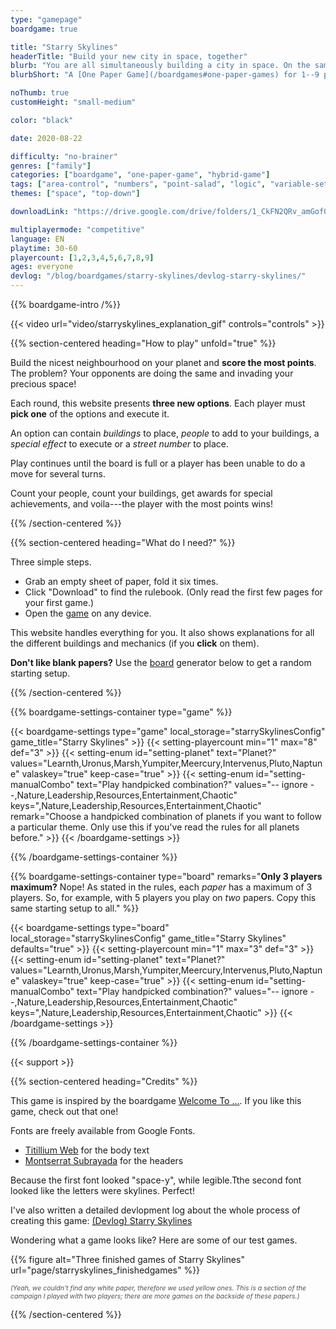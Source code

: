 ```yaml
---
type: "gamepage"
boardgame: true

title: "Starry Skylines"
headerTitle: "Build your new city in space, together"
blurb: "You are all simultaneously building a city in space. On the same planet. And no, this is not a cooperative game."
blurbShort: "A [One Paper Game](/boardgames#one-paper-games) for 1--9 players about simultaneously building a city in space."

noThumb: true
customHeight: "small-medium"

color: "black"

date: 2020-08-22

difficulty: "no-brainer"
genres: ["family"]
categories: ["boardgame", "one-paper-game", "hybrid-game"]
tags: ["area-control", "numbers", "point-salad", "logic", "variable-setup", "construction", "synergies", "events", "modular"]
themes: ["space", "top-down"]

downloadLink: "https://drive.google.com/drive/folders/1_CkFN2QRv_amGofQcfP9RkGQgiZj9HXh"

multiplayermode: "competitive"
language: EN
playtime: 30-60
playercount: [1,2,3,4,5,6,7,8,9]
ages: everyone
devlog: "/blog/boardgames/starry-skylines/devlog-starry-skylines/"
---
```


{{% boardgame-intro /%}}

<div class="limit-width explanation-gif">
  {{< video url="video/starryskylines_explanation_gif" controls="controls" >}}
</div>

{{% section-centered heading="How to play" unfold="true" %}}

Build the nicest neighbourhood on your planet and **score the most points**. The problem? Your opponents are doing the same and invading your precious space!

Each round, this website presents **three new options**. Each player must **pick one** of the options and execute it.

An option can contain _buildings_ to place, _people_ to add to your buildings, a _special effect_ to execute or a _street number_ to place.

Play continues until the board is full or a player has been unable to do a move for several turns.

Count your people, count your buildings, get awards for special achievements, and voila---the player with the most points wins!

{{% /section-centered %}}

{{% section-centered heading="What do I need?" %}}

Three simple steps.

* Grab an empty sheet of paper, fold it six times.
* Click "Download" to find the rulebook. (Only read the first few pages for your first game.)
* Open the [game](#game) on any device.

This website handles everything for you. It also shows explanations for all the different buildings and mechanics (if you **click** on them).

**Don't like blank papers?** Use the [board](#board) generator below to get a random starting setup.

{{% /section-centered %}}

{{% boardgame-settings-container type="game" %}}

{{< boardgame-settings type="game" local_storage="starrySkylinesConfig" game_title="Starry Skylines" >}}
  {{< setting-playercount min="1" max="8" def="3" >}}
  {{< setting-enum id="setting-planet" text="Planet?" values="Learnth,Uronus,Marsh,Yumpiter,Meercury,Intervenus,Pluto,Naptune" valaskey="true" keep-case="true" >}}
  {{< setting-enum id="setting-manualCombo" text="Play handpicked combination?" values="-- ignore --,Nature,Leadership,Resources,Entertainment,Chaotic" keys=",Nature,Leadership,Resources,Entertainment,Chaotic" remark="Choose a handpicked combination of planets if you want to follow a particular theme. Only use this if you've read the rules for all planets before." >}}
{{< /boardgame-settings >}}

{{% /boardgame-settings-container %}}

{{% boardgame-settings-container type="board" remarks="**Only 3 players maximum?** Nope! As stated in the rules, each _paper_ has a maximum of 3 players. So, for example, with 5 players you play on _two_ papers. Copy this same starting setup to all." %}}

{{< boardgame-settings type="board" local_storage="starrySkylinesConfig" game_title="Starry Skylines" defaults="true" >}}
  {{< setting-playercount min="1" max="3" def="3" >}}
  {{< setting-enum id="setting-planet" text="Planet?" values="Learnth,Uronus,Marsh,Yumpiter,Meercury,Intervenus,Pluto,Naptune" valaskey="true" keep-case="true" >}}
  {{< setting-enum id="setting-manualCombo" text="Play handpicked combination?" values="-- ignore --,Nature,Leadership,Resources,Entertainment,Chaotic" keys=",Nature,Leadership,Resources,Entertainment,Chaotic" >}}
{{< /boardgame-settings >}}

{{% /boardgame-settings-container %}}

{{< support >}}

{{% section-centered heading="Credits" %}}

This game is inspired by the boardgame [Welcome To ...](https://boardgamegeek.com/boardgame/233867/welcome). If you like this game, check out that one!

Fonts are freely available from Google Fonts. 

* [Titillium Web](https://fonts.google.com/specimen/Titillium+Web) for the body text
* [Montserrat Subrayada](https://fonts.google.com/specimen/Montserrat+Subrayada) for the headers

Because the first font looked "space-y", while legible.Tthe second font looked like the letters were skylines. Perfect!

I've also written a detailed devlopment log about the whole process of creating this game: [(Devlog) Starry Skylines](/blog/boardgames/starry-skylines/devlog-starry-skylines)

Wondering what a game looks like? Here are some of our test games.

{{% figure alt="Three finished games of Starry Skylines" url="page/starryskylines_finishedgames" %}}

<span style="opacity: 0.75; font-style: italic; font-size: 0.75em; display: inline-block;">(Yeah, we couldn't find any white paper, therefore we used yellow ones. This is a section of the campaign I played with two players; there are more games on the backside of these papers.)</span>

{{% /section-centered %}}